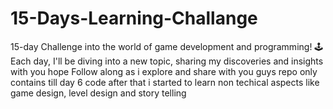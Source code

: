 # 15-Days-Learning-Challange
 15-day Challenge into the world of game development and programming! 🕹️ Each day, I'll be diving into a new topic, sharing my discoveries and insights with you hope Follow along as i explore and share with you guys
repo only contains till day 6 code after that i started to learn non techical aspects like game design, level design and story telling
